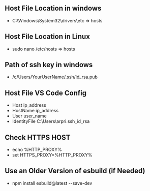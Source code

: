 ## Host File Location in windows 
- C:\Windows\System32\drivers\etc   => hosts
## Host File Location in Linux 
- sudo nano /etc/hosts   => hosts

## Path of ssh key in windows
- /c/Users/YourUserName/.ssh/id_rsa.pub

## Host File VS Code Config
-  Host ip_address
-  HostName ip_address
-  User user_name
-  IdentityFile C:\Users\arpri\.ssh\_id_rsa

## Check HTTPS HOST
- echo %HTTP_PROXY%
- set HTTPS_PROXY=%HTTP_PROXY%

## Use an Older Version of esbuild (if Needed)
- npm install esbuild@latest --save-dev

